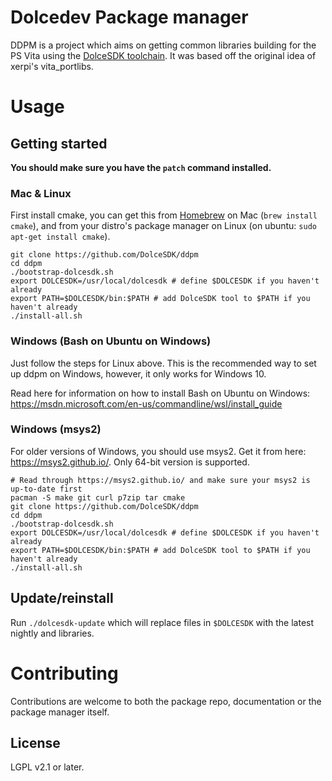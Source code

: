 Dolcedev Package manager
========================

DDPM is a project which aims on getting common libraries building for the PS Vita using the
[DolceSDK toolchain](https://github.com/DolceSDK). It was based off the original idea of xerpi's
vita\_portlibs.


Usage
=====

Getting started
---------------

**You should make sure you have the `patch` command installed.**

### Mac & Linux
First install cmake, you can get this from [Homebrew](http://brew.sh) on Mac (`brew install cmake`),
and from your distro's package manager on Linux (on ubuntu: `sudo apt-get install cmake`).

```shell
git clone https://github.com/DolceSDK/ddpm
cd ddpm
./bootstrap-dolcesdk.sh
export DOLCESDK=/usr/local/dolcesdk # define $DOLCESDK if you haven't already
export PATH=$DOLCESDK/bin:$PATH # add DolceSDK tool to $PATH if you haven't already
./install-all.sh
```

### Windows (Bash on Ubuntu on Windows)

Just follow the steps for Linux above. This is the recommended way to set up ddpm on Windows, however, it only works for Windows 10.

Read here for information on how to install Bash on Ubuntu on Windows: https://msdn.microsoft.com/en-us/commandline/wsl/install_guide

### Windows (msys2)

For older versions of Windows, you should use msys2. Get it from here: https://msys2.github.io/. Only 64-bit version is supported.

```shell
# Read through https://msys2.github.io/ and make sure your msys2 is up-to-date first
pacman -S make git curl p7zip tar cmake
git clone https://github.com/DolceSDK/ddpm
cd ddpm
./bootstrap-dolcesdk.sh
export DOLCESDK=/usr/local/dolcesdk # define $DOLCESDK if you haven't already
export PATH=$DOLCESDK/bin:$PATH # add DolceSDK tool to $PATH if you haven't already
./install-all.sh
```

Update/reinstall
----------------

Run `./dolcesdk-update` which will replace files in `$DOLCESDK` with the latest nightly and libraries.


Contributing
============

Contributions are welcome to both the package repo, documentation or the package manager itself.

License
-------
LGPL v2.1 or later.
